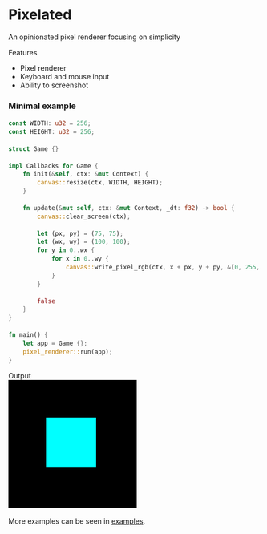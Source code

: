# Pixelated

An opinionated pixel renderer focusing on simplicity

Features

- Pixel renderer
- Keyboard and mouse input
- Ability to screenshot

### Minimal example

```rust
const WIDTH: u32 = 256;
const HEIGHT: u32 = 256;

struct Game {}

impl Callbacks for Game {
    fn init(&self, ctx: &mut Context) {
        canvas::resize(ctx, WIDTH, HEIGHT);
    }

    fn update(&mut self, ctx: &mut Context, _dt: f32) -> bool {
        canvas::clear_screen(ctx);

        let (px, py) = (75, 75);
        let (wx, wy) = (100, 100);
        for y in 0..wx {
            for x in 0..wy {
                canvas::write_pixel_rgb(ctx, x + px, y + py, &[0, 255, 255]);
            }
        }

        false
    }
}

fn main() {
    let app = Game {};
    pixel_renderer::run(app);
}
```

Output  
![Example](./examples/outputs/minimal.png)

More examples can be seen in [examples](https://github.com/stofffe/pixelated/tree/main/examples).
